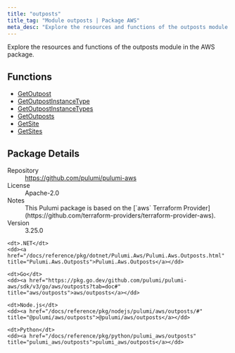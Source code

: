 ```yaml
---
title: "outposts"
title_tag: "Module outposts | Package AWS"
meta_desc: "Explore the resources and functions of the outposts module in the AWS package."
---
```


<!-- WARNING: this file was generated by Pulumi Docs Generator. -->
<!-- Do not edit by hand unless you're certain you know what you are doing! -->

Explore the resources and functions of the outposts module in the AWS package.

<h2 id="functions">Functions</h2>
<ul class="api">
    <li><a href="getoutpost" title="GetOutpost"><span class="symbol function"></span>GetOutpost</a></li>
    <li><a href="getoutpostinstancetype" title="GetOutpostInstanceType"><span class="symbol function"></span>GetOutpostInstanceType</a></li>
    <li><a href="getoutpostinstancetypes" title="GetOutpostInstanceTypes"><span class="symbol function"></span>GetOutpostInstanceTypes</a></li>
    <li><a href="getoutposts" title="GetOutposts"><span class="symbol function"></span>GetOutposts</a></li>
    <li><a href="getsite" title="GetSite"><span class="symbol function"></span>GetSite</a></li>
    <li><a href="getsites" title="GetSites"><span class="symbol function"></span>GetSites</a></li>
</ul>

<h2 id="package-details">Package Details</h2>
<dl class="package-details">
	<dt>Repository</dt>
	<dd><a href="https://github.com/pulumi/pulumi-aws">https://github.com/pulumi/pulumi-aws</a></dd>
	<dt>License</dt>
	<dd>Apache-2.0</dd>
	<dt>Notes</dt>
	<dd>This Pulumi package is based on the [`aws` Terraform Provider](https://github.com/terraform-providers/terraform-provider-aws).</dd>
	<dt>Version</dt>
	<dd>3.25.0</dd>
</dl>



<dl class="tabular">

    <dt>.NET</dt>
    <dd><a href="/docs/reference/pkg/dotnet/Pulumi.Aws/Pulumi.Aws.Outposts.html" title="Pulumi.Aws.Outposts">Pulumi.Aws.Outposts</a></dd>

    <dt>Go</dt>
    <dd><a href="https://pkg.go.dev/github.com/pulumi/pulumi-aws/sdk/v3/go/aws/outposts?tab=doc#" title="aws/outposts">aws/outposts</a></dd>

    <dt>Node.js</dt>
    <dd><a href="/docs/reference/pkg/nodejs/pulumi/aws/outposts/#" title="@pulumi/aws/outposts">@pulumi/aws/outposts</a></dd>

    <dt>Python</dt>
    <dd><a href="/docs/reference/pkg/python/pulumi_aws/outposts" title="pulumi_aws/outposts">pulumi_aws/outposts</a></dd>

</dl>

